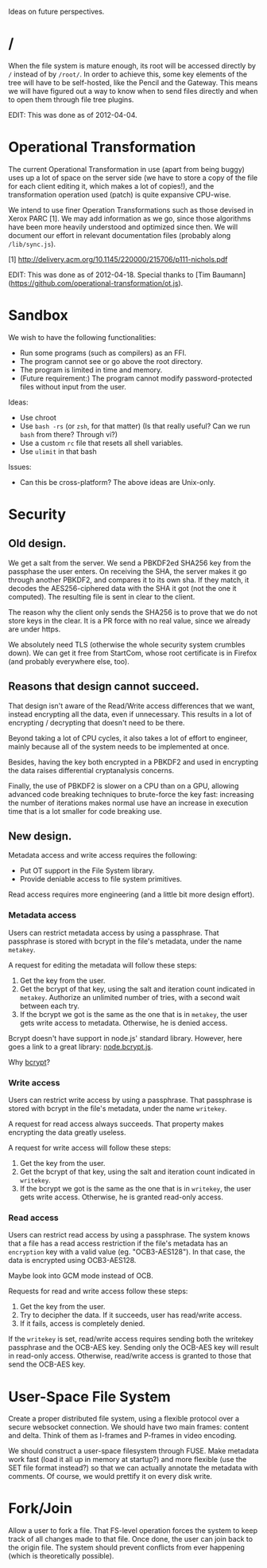 Ideas on future perspectives.


# /

When the file system is mature enough, its root will be accessed directly by `/`
instead of by `/root/`.  In order to achieve this, some key elements of the tree
will have to be self-hosted, like the Pencil and the Gateway.  This means we
will have figured out a way to know when to send files directly and when to open
them through file tree plugins.

EDIT: This was done as of 2012-04-04.


# Operational Transformation

The current Operational Transformation in use (apart from being buggy) uses up a
lot of space on the server side (we have to store a copy of the file for each
client editing it, which makes a lot of copies!), and the transformation
operation used (patch) is quite expansive CPU-wise.

We intend to use finer Operation Transformations such as those devised in Xerox
PARC [1]. We may add information as we go, since those algorithms have been more
heavily understood and optimized since then. We will document our effort in
relevant documentation files (probably along `/lib/sync.js`).

  [1] http://delivery.acm.org/10.1145/220000/215706/p111-nichols.pdf

EDIT: This was done as of 2012-04-18. Special thanks to
[Tim Baumann] (https://github.com/operational-transformation/ot.js).


# Sandbox

We wish to have the following functionalities:

- Run some programs (such as compilers) as an FFI.
- The program cannot see or go above the root directory.
- The program is limited in time and memory.
- (Future requirement:) The program cannot modify password-protected files
  without input from the user.

Ideas:

- Use chroot
- Use `bash -rs` (or `zsh`, for that matter)
  (Is that really useful? Can we run `bash` from there? Through vi?)
- Use a custom `rc` file that resets all shell variables.
- Use `ulimit` in that bash

Issues:

- Can this be cross-platform? The above ideas are Unix-only.


# Security

## Old design.

We get a salt from the server.  We send a PBKDF2ed SHA256 key from the
passphase the user enters.  On receiving the SHA, the server makes it go
through another PBKDF2, and compares it to its own sha.  If they match,
it decodes the AES256-ciphered data with the SHA it got (not the one it
computed).  The resulting file is sent in clear to the client.

The reason why the client only sends the SHA256 is to prove that we do not
store keys in the clear.  It is a PR force with no real value, since we
already are under https.

We absolutely need TLS (otherwise the whole security system crumbles down).
We can get it free from StartCom, whose root certificate is in Firefox (and
probably everywhere else, too).

## Reasons that design cannot succeed.

That design isn't aware of the Read/Write access differences that we want,
instead encrypting all the data, even if unnecessary. This results in a lot of
encrypting / decrypting that doesn't need to be there.

Beyond taking a lot of CPU cycles, it also takes a lot of effort to engineer,
mainly because all of the system needs to be implemented at once.

Besides, having the key both encrypted in a PBKDF2 and used in encrypting the
data raises differential cryptanalysis concerns.

Finally, the use of PBKDF2 is slower on a CPU than on a GPU, allowing advanced
code breaking techniques to brute-force the key fast: increasing the number of
iterations makes normal use have an increase in execution time that is a lot
smaller for code breaking use.

## New design.

Metadata access and write access requires the following:

- Put OT support in the File System library.
- Provide deniable access to file system primitives.

Read access requires more engineering (and a little bit more design effort).

### Metadata access

Users can restrict metadata access by using a passphrase. That passphrase is
stored with bcrypt in the file's metadata, under the name `metakey`.

A request for editing the metadata will follow these steps:

1. Get the key from the user.
2. Get the bcrypt of that key, using the salt and iteration count indicated in
   `metakey`. Authorize an unlimited number of tries, with a second wait between
   each try.
3. If the bcrypt we got is the same as the one that is in `metakey`, the user
   gets write access to metadata. Otherwise, he is denied access.

Bcrypt doesn't have support in node.js' standard library. However, here goes a
link to a great library:
[node.bcrypt.js](https://github.com/ncb000gt/node.bcrypt.js).

Why [bcrypt](http://codahale.com/how-to-safely-store-a-password/)?

### Write access

Users can restrict write access by using a passphrase. That passphrase is stored
with bcrypt in the file's metadata, under the name `writekey`.

A request for read access always succeeds. That property makes encrypting the
data greatly useless.

A request for write access will follow these steps:

1. Get the key from the user.
2. Get the bcrypt of that key, using the salt and iteration count indicated in
   `writekey`.
3. If the bcrypt we got is the same as the one that is in `writekey`, the user
   gets write access. Otherwise, he is granted read-only access.

### Read access

Users can restrict read access by using a passphrase. The system knows that a
file has a read access restriction if the file's metadata has an `encryption`
key with a valid value (eg. "OCB3-AES128"). In that case, the data is encrypted
using OCB3-AES128.

Maybe look into GCM mode instead of OCB.

Requests for read and write access follow these steps:

1. Get the key from the user.
2. Try to decipher the data. If it succeeds, user has read/write access.
3. If it fails, access is completely denied.

If the `writekey` is set, read/write access requires sending both the writekey
passphrase and the OCB-AES key. Sending only the OCB-AES key will result in
read-only access. Otherwise, read/write access is granted to those that send the
OCB-AES key.



# User-Space File System

Create a proper distributed file system, using a flexible protocol over a secure
websocket connection.
We should have two main frames: content and delta.
Think of them as I-frames and P-frames in video encoding.

We should construct a user-space filesystem through FUSE. Make metadata work
fast (load it all up in memory at startup?) and more flexible (use the SET file
format instead?) so that we can actually annotate the metadata with comments.
Of course, we would prettify it on every disk write.


# Fork/Join

Allow a user to fork a file.
That FS-level operation forces the system to keep track of all changes made to
that file.
Once done, the user can join back to the origin file.
The system should prevent conflicts from ever happening (which is theoretically
possible).
